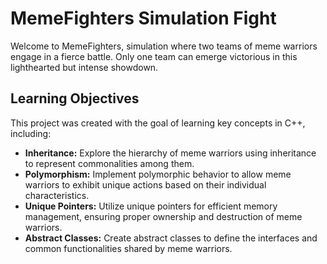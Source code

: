 # MemeFighters Simulation Fight
Welcome to MemeFighters, simulation where two teams of meme warriors engage in a fierce battle. 
Only one team can emerge victorious in this lighthearted but intense showdown.

## Learning Objectives
This project was created with the goal of learning key concepts in C++, including:

- **Inheritance:** Explore the hierarchy of meme warriors using inheritance to represent commonalities among them.
- **Polymorphism:** Implement polymorphic behavior to allow meme warriors to exhibit unique actions based on their individual characteristics.
- **Unique Pointers:** Utilize unique pointers for efficient memory management, ensuring proper ownership and destruction of meme warriors.
- **Abstract Classes:** Create abstract classes to define the interfaces and common functionalities shared by meme warriors.
